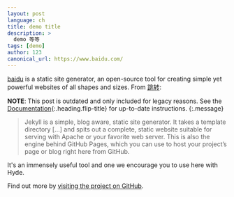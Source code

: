 ```yaml
---
layout: post
language: ch
title: demo title
description: >
  demo 等等
tags: [demo]
author: 123
canonical_url: https://www.baidu.com/
---
```


[baidu](https://www.baidu.com/) is a static site generator, an open-source tool for creating simple yet powerful websites of all shapes and sizes. From [跳转](2012/02/06/whats/jekyll.md):

**NOTE**: This post is outdated and only included for legacy reasons.
See the [Documentation][docs]{:.heading.flip-title} for up-to-date instructions.
{:.message}

  > Jekyll is a simple, blog aware, static site generator. It takes a template directory [...] and spits out a complete, static website suitable for serving with Apache or your favorite web server. This is also the engine behind GitHub Pages, which you can use to host your project’s page or blog right here from GitHub.

It's an immensely useful tool and one we encourage you to use here with Hyde.

Find out more by [visiting the project on GitHub](https://luckycode1992.github.io/blogs/).

[docs]: ../docs/7.5.2/index.md
